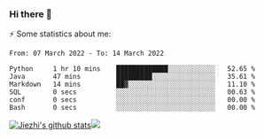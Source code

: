 ### Hi there 👋

⚡ Some statistics about me:


<!--START_SECTION:waka-->

```text
From: 07 March 2022 - To: 14 March 2022

Python     1 hr 10 mins    █████████████░░░░░░░░░░░░   52.65 %
Java       47 mins         █████████░░░░░░░░░░░░░░░░   35.61 %
Markdown   14 mins         ██▓░░░░░░░░░░░░░░░░░░░░░░   11.10 %
SQL        0 secs          ░░░░░░░░░░░░░░░░░░░░░░░░░   00.63 %
conf       0 secs          ░░░░░░░░░░░░░░░░░░░░░░░░░   00.00 %
Bash       0 secs          ░░░░░░░░░░░░░░░░░░░░░░░░░   00.00 %
```

<!--END_SECTION:waka-->





[![Jiezhi's github stats](https://github-readme-stats.vercel.app/api?username=Jiezhi&show_icons=true)](https://github.com/Jiezhi/github-readme-stats)[![](https://stats.justsong.cn/api/leetcode/?username=Jiezhi)](https://leetcode.com/Jiezhi/) 
<!--
[![Top Langs](https://github-readme-stats.vercel.app/api/top-langs/?username=Jiezhi&hide=javascript,html)](https://github.com/Jiezhi/github-readme-stats)

**Jiezhi/Jiezhi** is a ✨ _special_ ✨ repository because its `README.md` (this file) appears on your GitHub profile.

Here are some ideas to get you started:

- 🔭 I’m currently working on ...
- 🌱 I’m currently learning ...
- 👯 I’m looking to collaborate on ...
- 🤔 I’m looking for help with ...
- 💬 Ask me about ...
- 📫 How to reach me: ...
- 😄 Pronouns: ...
- ⚡ Fun fact: ...
-->

